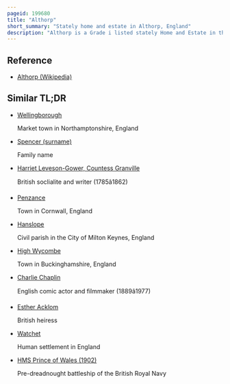 ```yaml
---
pageid: 199680
title: "Althorp"
short_summary: "Stately home and estate in Althorp, England"
description: "Althorp is a Grade i listed stately Home and Estate in the civil Parish of Althorp, in West Northamptonshire, England of about 13,000 Acres. By Road it is about 6 Miles northwest of the County Town of Northampton and about 75 Miles northwest of central London, situated between the Villages of Great Brington and Harlestone. It has been held for more than 500 Years by the prominent aristocratic Spencer Family and is owned by Charles spencer 9th earl Spencer since 1992. It was also the Home of lady diana Spencer from the Divorce of her Parents until her Marriage to Charles Prince of Wales."
---
```


## Reference

- [Althorp (Wikipedia)](https://en.wikipedia.org/?curid=199680)

## Similar TL;DR

- [Wellingborough](/tldr/en/wellingborough)

  Market town in Northamptonshire, England

- [Spencer (surname)](/tldr/en/spencer-surname)

  Family name

- [Harriet Leveson-Gower, Countess Granville](/tldr/en/harriet-leveson-gower-countess-granville)

  British soclialite and writer (1785â1862)

- [Penzance](/tldr/en/penzance)

  Town in Cornwall, England

- [Hanslope](/tldr/en/hanslope)

  Civil parish in the City of Milton Keynes, England

- [High Wycombe](/tldr/en/high-wycombe)

  Town in Buckinghamshire, England

- [Charlie Chaplin](/tldr/en/charlie-chaplin)

  English comic actor and filmmaker (1889â1977)

- [Esther Acklom](/tldr/en/esther-acklom)

  British heiress

- [Watchet](/tldr/en/watchet)

  Human settlement in England

- [HMS Prince of Wales (1902)](/tldr/en/hms-prince-of-wales-1902)

  Pre-dreadnought battleship of the British Royal Navy
